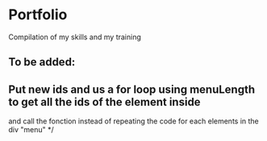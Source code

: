 # Portfolio
Compilation of my skills and my training
## To be added: 
## Put new ids and us a for loop using menuLength to get all the ids of the element inside
and call the fonction
instead of repeating the code for each elements in the div "menu" */
